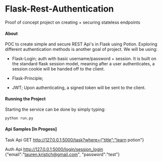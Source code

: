 # Flask-Rest-Authentication
Proof of concept project on creating + securing stateless endpoints

#### About
POC  to create simple and secure REST Api's in Flask using Potion. Exploring different authentication methods is
another goal of project. We will be using:

- Flask-Login; auth with basic username/password + session. It is built on the standard flask session model, meaning after a user authenticates, a session cookie 
        will be handed off to the client.

- Flask-Principle;

- JWT; Upon authenticating, a signed token will be sent to the client.
 
#### Running the Project
Starting the service can be done by simply typing:

    python run.py
    

#### Api Samples [In Progess]
Task Api
GET http://127.0.0.1:5000/task?where={"title":"learn potion"}

Auth Api
http://127.0.0.1:5000/login/session_login
    {"email":"tauren.kristich@gmail.com", "password":"test"}